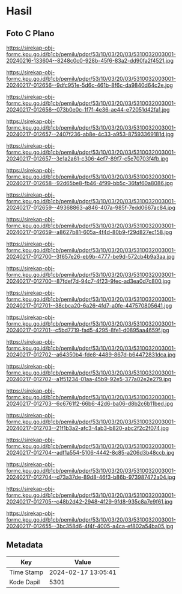 # Hasil

## Foto C Plano

https://sirekap-obj-formc.kpu.go.id/b1cb/pemilu/pdpr/53/10/03/20/03/5310032003001-20240216-133604--8248c0c0-928b-45f6-83a2-dd90fa2f4521.jpg

https://sirekap-obj-formc.kpu.go.id/b1cb/pemilu/pdpr/53/10/03/20/03/5310032003001-20240217-012656--9dfc951e-5d6c-461b-8f6c-da9840d64c2e.jpg

https://sirekap-obj-formc.kpu.go.id/b1cb/pemilu/pdpr/53/10/03/20/03/5310032003001-20240217-012656--073b0e0c-1f7f-4e36-ae44-e72051d42fa1.jpg

https://sirekap-obj-formc.kpu.go.id/b1cb/pemilu/pdpr/53/10/03/20/03/5310032003001-20240217-012657--2407f236-ab8e-4c33-a953-87593369181d.jpg

https://sirekap-obj-formc.kpu.go.id/b1cb/pemilu/pdpr/53/10/03/20/03/5310032003001-20240217-012657--3e1a2a61-c306-4ef7-89f7-c5e70703f4fb.jpg

https://sirekap-obj-formc.kpu.go.id/b1cb/pemilu/pdpr/53/10/03/20/03/5310032003001-20240217-012658--92d65be8-fb46-4f99-bb5c-36faf60a8086.jpg

https://sirekap-obj-formc.kpu.go.id/b1cb/pemilu/pdpr/53/10/03/20/03/5310032003001-20240217-012659--49368863-a846-407a-985f-7edd0667ac84.jpg

https://sirekap-obj-formc.kpu.go.id/b1cb/pemilu/pdpr/53/10/03/20/03/5310032003001-20240217-012659--a8627b81-605a-4f4d-80b9-f29d827ec158.jpg

https://sirekap-obj-formc.kpu.go.id/b1cb/pemilu/pdpr/53/10/03/20/03/5310032003001-20240217-012700--3f657e26-eb9b-4777-be9d-572cb4b9a3aa.jpg

https://sirekap-obj-formc.kpu.go.id/b1cb/pemilu/pdpr/53/10/03/20/03/5310032003001-20240217-012700--87fdef7d-94c7-4f23-9fec-ad3ea0d7c800.jpg

https://sirekap-obj-formc.kpu.go.id/b1cb/pemilu/pdpr/53/10/03/20/03/5310032003001-20240217-012701--38cbca20-6a26-4fd7-a0fe-447570805641.jpg

https://sirekap-obj-formc.kpu.go.id/b1cb/pemilu/pdpr/53/10/03/20/03/5310032003001-20240217-012701--c5bd7719-fad5-4295-8fe1-d0895aa4659f.jpg

https://sirekap-obj-formc.kpu.go.id/b1cb/pemilu/pdpr/53/10/03/20/03/5310032003001-20240217-012702--a64350b4-fde8-4489-867d-b64472831dca.jpg

https://sirekap-obj-formc.kpu.go.id/b1cb/pemilu/pdpr/53/10/03/20/03/5310032003001-20240217-012702--a1f51234-01aa-45b9-92e5-377a02e2e279.jpg

https://sirekap-obj-formc.kpu.go.id/b1cb/pemilu/pdpr/53/10/03/20/03/5310032003001-20240217-012703--6c6761f2-66b6-42d6-ba06-d8b2c6b11bed.jpg

https://sirekap-obj-formc.kpu.go.id/b1cb/pemilu/pdpr/53/10/03/20/03/5310032003001-20240217-012703--21f1b3a2-afc3-4ab3-b820-abc2f2c2f074.jpg

https://sirekap-obj-formc.kpu.go.id/b1cb/pemilu/pdpr/53/10/03/20/03/5310032003001-20240217-012704--adf1a554-5106-4442-8c85-a206d3b48ccb.jpg

https://sirekap-obj-formc.kpu.go.id/b1cb/pemilu/pdpr/53/10/03/20/03/5310032003001-20240217-012704--d73a37de-89d8-46f3-b86b-973987472a04.jpg

https://sirekap-obj-formc.kpu.go.id/b1cb/pemilu/pdpr/53/10/03/20/03/5310032003001-20240217-012705--c48b2d42-2948-4f29-9fd8-935c8a7e9f61.jpg

https://sirekap-obj-formc.kpu.go.id/b1cb/pemilu/pdpr/53/10/03/20/03/5310032003001-20240217-012655--3bc358d6-4f4f-4005-a4ca-ef802a54ba05.jpg


## Metadata

| Key        | Value               |
| ---------- | ------------------- |
| Time Stamp | 2024-02-17 13:05:41 |
| Kode Dapil | 5301                |



